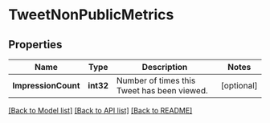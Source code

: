 # TweetNonPublicMetrics

## Properties

Name | Type | Description | Notes
------------ | ------------- | ------------- | -------------
**ImpressionCount** | **int32** | Number of times this Tweet has been viewed. | [optional] 

[[Back to Model list]](../README.md#documentation-for-models) [[Back to API list]](../README.md#documentation-for-api-endpoints) [[Back to README]](../README.md)


